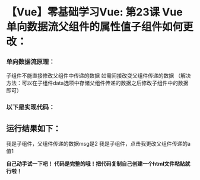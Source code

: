 # 【Vue】零基础学习Vue: 第23课 Vue 单向数据流父组件的属性值子组件如何更改：


### 单向数据流原理：

子组件不能直接修改父组件中传递的数据
如需间接改变父组件传递的数据 （解决方法：可以在子组件data选项中存储父组件传递的数据之后修改子组件中的数据 即可）

### []()[]()以下是实现代码：

<!DOCTYPE html> <html lang="en"> <head> <meta charset="UTF-8"> <title>子组件改变父组件参数</title> <!-- 引入vue --> <script src="https://cdn.jsdelivr.net/npm/vue/dist/vue.js"></script> </head> <body> <div id="app"> <!--引入子组件 父组件 向 自组件传msg，a值 --> <son :msg="msg" :a="a"></son> </div> <!-- 子组件son --> <template id="son"> <div> <div>我是子组件，父组件传递的数据msg是{{msg}}</div> <div @click="change">我是子组件，点击我更改父组件传递的a值{{b}}</div> </div> </template> <script> let son = { template:'/#son', props:['msg','a'], //定义子主件的变量 data(){ return { b:this.a //存储父组件传递的数据 } }, //子主件方法 methods:{ change(){ console.log('函数执行') this.b++ //修改子组件中的数据 } } } let vm = new Vue({ el:'/#app', //父组件 //父组件的数据 data:{ msg:2, a:1 }, //注册子组件 components:{ son } }) </script> </body> </html>

## 运行结果如下：

我是子组件，父组件传递的数据msg是2
我是子组件，点击我更改父组件传递的a值1

**自己动手试一下吧！
代码是完整的哦！把代码复制自己创建一个html文件粘贴就行啦！**


